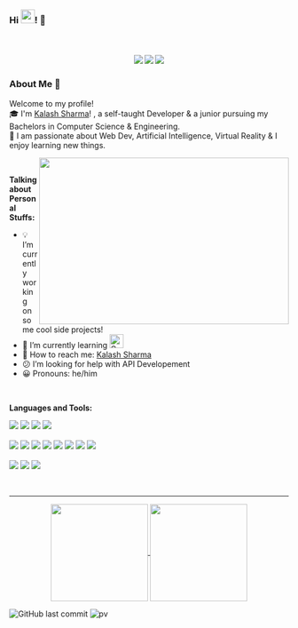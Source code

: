 ### Hi <img src="https://media.giphy.com/media/hvRJCLFzcasrR4ia7z/giphy.gif" width="25px">! :ghost:
<br />

<h5 align="center">
  <a href="https://www.linkedin.com/in/kalash-sharma-a4a6a6194/" target="_blank" title="LinkedIn Profile"><img src="https://img.shields.io/badge/LinkedIn-0077B5?style=for-the-badge&logo=linkedin&logoColor=white"></a>
<a href="https://www.instagram.com/k99.sharma/" target="_blank" title="Instagram Profile"><img src="https://img.shields.io/badge/Instagram-E4405F?style=for-the-badge&logo=instagram&logoColor=white"></a>
  <a href="https://codepen.io/ghost_32" target="_blank" title="Instagram Profile"><img src="https://img.shields.io/badge/Codepen-000000?style=for-the-badge&logo=codepen&logoColor=white"></a>
</h5>

### About Me 🚀
Welcome to my profile!<br />
:mortar_board:  I'm [Kalash Sharma](https://www.linkedin.com/in/kalash-sharma-a4a6a6194/)! , a self-taught Developer & a junior pursuing my Bachelors in Computer Science & Engineering. <br />
:beginner: I am passionate about Web Dev, Artificial Intelligence, Virtual Reality & I enjoy learning new things. <br />

<img align="right" src="https://media3.giphy.com/media/LmNwrBhejkK9EFP504/giphy.gif?cid=ecf05e47xcym2cduka1yk92cjh6l8m00zr9le7xwy7tdnb5h&rid=giphy.gif" width="450" height="300" />
<br />

**Talking about Personal Stuffs:**

- :bulb: I’m currently working on some cool side projects!
- 🌱 I’m currently learning <img title="C" height="25" src="https://www.logo.wine/a/logo/React_(web_framework)/React_(web_framework)-Logo.wine.svg">
- :satellite: How to reach me: [Kalash Sharma](https://www.kalashsharma.me)
- :confused: I’m looking for help with API Developement
- :grinning: Pronouns: he/him

<br />

**Languages and Tools:** 
<p align="left">
  <code><img src="https://img.shields.io/badge/C-00599C?style=for-the-badge&logo=c&logoColor=white"></code>
  <code><img src="https://img.shields.io/badge/C%2B%2B-00599C?style=for-the-badge&logo=c%2B%2B&logoColor=white"></code>
  <code><img src="https://img.shields.io/badge/Python-14354C?style=for-the-badge&logo=python&logoColor=white"></code>
  <code><img src="https://img.shields.io/badge/JavaScript-F7DF1E?style=for-the-badge&logo=javascript&logoColor=black"></code>
  <br /><br />
  <code><img src="https://img.shields.io/badge/HTML5-E34F26?style=for-the-badge&logo=html5&logoColor=white"></code>
  <code><img src="https://img.shields.io/badge/CSS3-1572B6?style=for-the-badge&logo=css3&logoColor=white"></code>
  <code><img src="https://img.shields.io/badge/Sass-CC6699?style=for-the-badge&logo=sass&logoColor=white"></code>
  <code><img src="https://img.shields.io/badge/Node.js-43853D?style=for-the-badge&logo=node.js&logoColor=white"></code>
  <code><img src="https://img.shields.io/badge/Express.js-000000?style=for-the-badge&logo=express&logoColor=white"></code>
  <code><img src="https://img.shields.io/badge/Bootstrap-563D7C?style=for-the-badge&logo=bootstrap&logoColor=white"></code>
  <code><img src="https://img.shields.io/badge/MongoDB-4EA94B?style=for-the-badge&logo=mongodb&logoColor=white"></code>
   <code><img src="https://img.shields.io/badge/MongoDB-4EA94B?style=for-the-badge&logo=mongodb&logoColor=white"></code>
  <br /><br />
  <code><img src="https://img.shields.io/badge/Git-F05032?style=for-the-badge&logo=git&logoColor=white"></code>
   <code><img src="https://img.shields.io/badge/npm-CB3837?style=for-the-badge&logo=npm&logoColor=white"></code>
    <code><img src="https://img.shields.io/badge/Jupyter-F37626.svg?&style=for-the-badge&logo=Jupyter&logoColor=white"></code>
</p>
<br />
 
<hr>

<p align=center>
  <a href="https://github.com/k99sharma/github-readme-stats" title="Go to Source">
    <img height=175 align="center" src="https://github-readme-stats.vercel.app/api?username=k99sharma&show_icons=true&theme=tokyonight">
  </a>
  <a href="https://github.com/k99sharma/github-readme-stats">
  <img height=175 align="center" src="https://github-readme-stats.vercel.app/api/top-langs/?username=k99sharma&hide=c%23,powershell,java&title_color=2aa889&text_color=99d1ce&icon_color=2bbc8a&bg_color=0c1014&langs_count=8&layout=compact" />
  </a>
</p>

![GitHub last commit](https://img.shields.io/github/last-commit/k99sharma/k99sharma)
![pv](https://pageview.vercel.app/?github_user=k99sharma)

